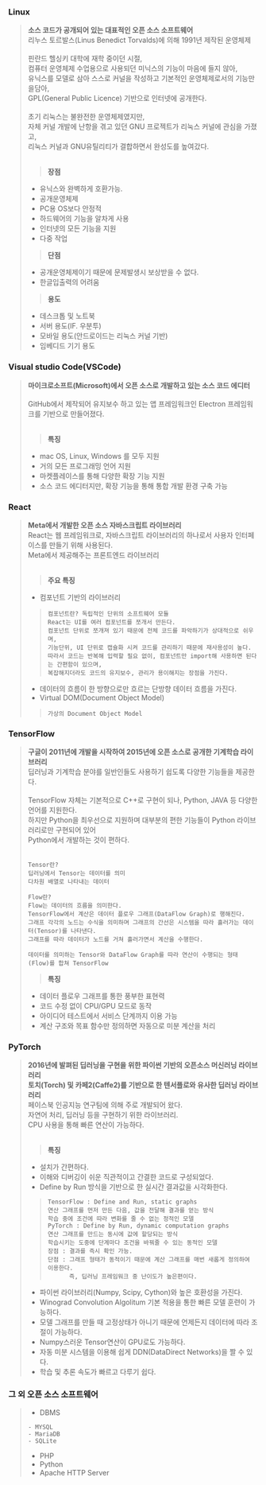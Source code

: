 ### Linux
> __소스 코드가 공개되어 있는 대표적인 오픈 소스 소프트웨어__<br>
> 리누스 토르발스(Linus Benedict Torvalds)에 의해 1991년 제작된 운영체제<br>
> <br>
> 핀란드 헬싱키 대학에 재학 중이던 시절,<br>
> 컴퓨터 운영체제 수업용으로 사용되던 미닉스의 기능이 마음에 들지 않아,<br>
> 유닉스를 모델로 삼아 스스로 커널을 작성하고 기본적인 운영체제로서의 기능만을담아,<br>
> GPL(General Public Licence) 기반으로 인터넷에 공개한다.<br>
> <br>
> 초기 리눅스는 불완전한 운영체제였지만,<br>
> 자체 커널 개발에 난항을 겪고 있던 GNU 프로젝트가 리눅스 커널에 관심을 가졌고,<br>
> 리눅스 커널과 GNU유틸리티가 결합하면서 완성도를 높여갔다.<br>
> <br>
> > __장점__
> - 유닉스와 완벽하게 호환가능.
> - 공개운영체제
> - PC용 OS보다 안정적
> - 하드웨어의 기능을 알차게 사용
> - 인터넷의 모든 기능을 지원
> - 다중 작업
> > __단점__
> - 공개운영체제이기 때문에 문제발생시 보상받을 수 없다.
> - 한글입출력의 어려움
> > __용도__
> - 데스크톱 및 노트북
> - 서버 용도(IF. 우분투)
> - 모바일 용도(안드로이드는 리눅스 커널 기반)
> - 임베디드 기기 용도

### Visual studio Code(VSCode)
> __마이크로소프트(Microsoft)에서 오픈 소스로 개발하고 있는 소스 코드 에디터__<br>
> <br>
> GitHub에서 제작되어 유지보수 하고 있는 앱 프레임워크인 Electron 프레임워크를 기반으로 만들어졌다.<br>
> <br>
> > __특징__
> - mac OS, Linux, Windows 를 모두 지원
> - 거의 모든 프로그래밍 언어 지원
> - 마켓플레이스를 통해 다양한 확장 기능 지원
> - 소스 코드 에디터지만, 확장 기능을 통해 통합 개발 환경 구축 가능

### React
> __Meta에서 개발한 오픈 소스 자바스크립트 라이브러리__<br>
> React는 웹 프레임워크로, 자바스크립트 라이브러리의 하나로서 사용자 인터페이스를 만들기 위해 사용된다.<br>
> Meta에서 제공해주는 프론트엔드 라이브러리<br>
> <br>
> > __주요 특징__
> - 컴포넌트 기반의 라이브러리
> > ```
> > 컴포넌트란? 독립적인 단위의 소프트웨어 모듈
> > React는 UI를 여러 컴포넌트를 쪼개서 만든다.
> > 컴포넌트 단위로 쪼개져 있기 때문에 전체 코드를 파악하기가 상대적으로 쉬우며,
> > 기능단위, UI 단위로 캡슐화 시켜 코드를 관리하기 때문에 재사용성이 높다.
> > 따라서 코드는 반복해 입력할 필요 없이, 컴포넌트만 import해 사용하면 된다는 간편함이 있으며,
> > 복잡해지더라도 코드의 유지보수, 관리가 용이해지는 장점을 가진다.
> > ```
> - 데이터의 흐름이 한 방향으로만 흐르는 단방향 데이터 흐름을 가진다.
> - Virtual DOM(Document Object Model)
> > `가상의 Document Object Model`

### TensorFlow
> __구글이 2011년에 개발을 시작하여 2015년에 오픈 소스로 공개한 기계학습 라이브러리__<br>
> 딥러닝과 기계학습 분야를 일반인들도 사용하기 쉽도록 다양한 기능들을 제공한다.<br>
> <br>
> TensorFlow 자체는 기본적으로 C++로 구현이 되나, Python, JAVA 등 다양한 언어를 지원한다.<br>
> 하지만 Python을 최우선으로 지원하며 대부분의 편한 기능들이 Python 라이브러리로만 구현되어 있어<br>
> Python에서 개발하는 것이 편하다.<br>
> <br>
> ```
> Tensor란?
> 딥러닝에서 Tensor는 데이터를 의미
> 다차원 배열로 나타내는 데이터
> ```
> ```
> Flow란?
> Flow는 데이터의 흐름을 의미한다.
> TensorFlow에서 계산은 데이터 플로우 그래프(DataFlow Graph)로 행해진다.
> 그래프 각각의 노드는 수식을 의미하며 그래프의 간선은 시스템을 따라 흘러가는 데이터(Tensor)를 나타낸다.
> 그래프를 따라 데이터가 노드를 거쳐 흘러가면서 계산을 수행한다.
> ```
> ` 데이터를 의미하는 Tensor와 DataFlow Graph를 따라 연산이 수행되는 형태(Flow)를 합쳐 TensorFlow `
> > __특징__
> - 데이터 플로우 그래프를 통한 풍부한 표현력
> - 코드 수정 없이 CPU/GPU 모드로 동작
> - 아이디어 테스트에서 서비스 단계까지 이용 가능
> - 계산 구조와 목표 함수만 정의하면 자동으로 미분 계산을 처리

### PyTorch
> __2016년에 발펴된 딥러닝을 구현을 위한 파이썬 기반의 오픈소스 머신러닝 라이브러리__<br>
> __토치(Torch) 및 카페2(Caffe2)를 기반으로 한 텐서플로와 유사한 딥러닝 라이브러리__<br>
> 페이스북 인공지능 연구팀에 의해 주로 개발되어 왔다.<br>
> 자연어 처리, 딥러닝 등을 구현하기 위한 라이브러리.<br>
> CPU 사용을 통해 빠른 연산이 가능하다.<br>
> <br>
> > __특징__
> - 설치가 간편하다.
> - 이해와 디버깅이 쉬운 직관적이고 간결한 코드로 구성되었다.
> - Define by Run 방식을 기반으로 한 실시간 결과값을 시각화한다.
> > ```
> > TensorFlow : Define and Run, static graphs
> > 연산 그래프를 먼저 만든 다음, 값을 전달해 결과를 얻는 방식
> > 학습 중에 조건에 따라 변화를 줄 수 없는 정적인 모델
> > PyTorch : Define by Run, dynamic computation graphs
> > 연산 그래프를 만드는 동시에 값에 할당되는 방식
> > 학습시키는 도중에 단계마다 조건을 바꿔줄 수 있는 동적인 모델
> > 장점 : 결과를 즉시 확인 가능.
> > 단점 : 그래프 형태가 동적이기 때문에 계산 그래프를 매번 새롭게 정의하여 이용한다.
> >       즉, 딥러닝 프레임워크 중 난이도가 높은편이다.
> > ```
> - 파이썬 라이브러리(Numpy, Scipy, Cython)와 높은 호환성을 가진다.
> - Winograd Convolution Algolitum 기본 적용을 통한 빠른 모델 훈련이 가능하다.
> - 모델 그래프를 만들 때 고정상태가 아니기 때문에 언제든지 데이터에 따라 조절이 가능하다.
> - Numpy스러운 Tensor연산이 GPU로도 가능하다.
> - 자동 미분 시스템을 이용해 쉽게 DDN(DataDirect Networks)을 짤 수 있다.
> - 학습 및 추론 속도가 빠르고 다루기 쉽다.

### 그 외 오픈 소스 소프트웨어
> - DBMS
> ```
> - MYSQL
> - MariaDB
> - SQLite
> ```
> - PHP
> - Python
> - Apache HTTP Server
